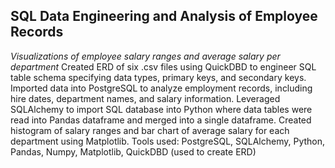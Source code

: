 ## SQL Data Engineering and Analysis of Employee Records
*Visualizations of employee salary ranges and average salary per department*
Created ERD of six .csv files using QuickDBD to engineer SQL table schema specifying data types, primary keys, and secondary keys. Imported data into PostgreSQL to analyze employment records, including hire dates, department names, and salary information. Leveraged SQLAlchemy to import SQL database into Python where data tables were read into Pandas dataframe and merged into a single dataframe. Created histogram of salary ranges and bar chart of average salary for each department using Matplotlib. 
Tools used: PostgreSQL, SQLAlchemy, Python, Pandas, Numpy, Matplotlib, QuickDBD (used to create ERD)


